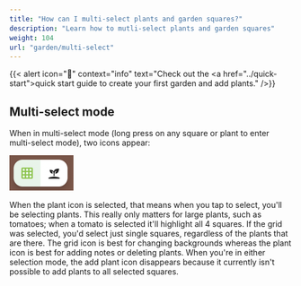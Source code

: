 ```yaml
---
title: "How can I multi-select plants and garden squares?"
description: "Learn how to mutli-select plants and garden squares"
weight: 104
url: "garden/multi-select"
---
```


{{< alert icon="🌱" context="info" text="Check out the <a href=\"../quick-start\">quick start guide</a> to create your first garden and add plants." />}}

## Multi-select mode

When in multi-select mode (long press on any square or plant to enter multi-select mode), two icons appear:

![Multi select mode icons](multi_select_icons.png)

When the plant icon is selected, that means when you tap to select, you'll be selecting plants.
This really only matters for large plants, such as tomatoes; when a tomato is selected it'll
highlight all 4 squares. If the grid was selected, you'd select just single squares, regardless
of the plants that are there. The grid icon is best for changing backgrounds whereas the plant
icon is best for adding notes or deleting plants. When you're in either selection mode, the add
plant icon disappears because it currently isn't possible to add plants to all selected squares.
